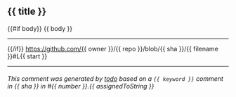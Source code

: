 ## {{ title }}

{{#if body}}
{{ body }}

---

{{/if}}
https://github.com/{{ owner }}/{{ repo }}/blob/{{ sha }}/{{ filename }}#L{{ start }}

---

###### This comment was generated by [todo](https://todo.jasonet.co) based on a `{{ keyword }}` comment in {{ sha }} in #{{ number }}.{{ assignedToString }}